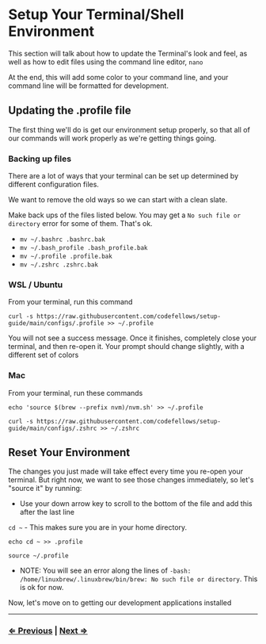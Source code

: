 # Setup Your Terminal/Shell Environment

This section will talk about how to update the Terminal's look and feel, as well as how to edit files using the command line editor, `nano`

At the end, this will add some color to your command line, and your command line will be formatted for development.

## Updating the .profile file

The first thing we'll do is get our environment setup properly, so that all of our commands will work properly as we're getting things going.

### Backing up files

There are a lot of ways that your terminal can be set up determined by different configuration files.

We want to remove the old ways so we can start with a clean slate.

Make back ups of the files listed below. You may get a `No such file or directory` error for some of them. That's ok.

- `mv ~/.bashrc .bashrc.bak`
- `mv ~/.bash_profile .bash_profile.bak`
- `mv ~/.profile .profile.bak`
- `mv ~/.zshrc .zshrc.bak`

### WSL / Ubuntu

From your terminal, run this command

`curl -s https://raw.githubusercontent.com/codefellows/setup-guide/main/configs/.profile >> ~/.profile`

You will not see a success message. Once it finishes, completely close your terminal, and then re-open it. Your prompt should change slightly, with a different set of colors

### Mac

From your terminal, run these commands

`echo 'source $(brew --prefix nvm)/nvm.sh' >> ~/.profile`

`curl -s https://raw.githubusercontent.com/codefellows/setup-guide/main/configs/.zshrc >> ~/.zshrc`

## Reset Your Environment

The changes you just made will take effect every time you re-open your terminal. But right now, we want to see those changes immediately, so let's "source it" by running:

- Use your down arrow key to scroll to the bottom of the file and add this after the last line

`cd ~` - This makes sure you are in your home directory.

`echo cd ~ >> .profile`

`source ~/.profile`

- NOTE: You will see an error along the lines of `-bash: /home/linuxbrew/.linuxbrew/bin/brew: No such file or directory`.  This is ok for now.

Now, let's move on to getting our development applications installed

---

### [⇐ Previous](./README.md) | [Next ⇒](./2-apt.md)
